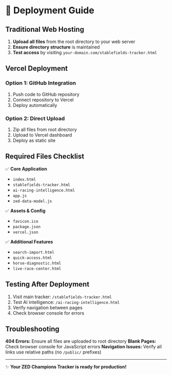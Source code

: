 # 🚀 Deployment Guide

## Traditional Web Hosting

1. **Upload all files** from the root directory to your web server
2. **Ensure directory structure** is maintained
3. **Test access** by visiting `your-domain.com/stablefields-tracker.html`

## Vercel Deployment

### Option 1: GitHub Integration
1. Push code to GitHub repository
2. Connect repository to Vercel
3. Deploy automatically

### Option 2: Direct Upload
1. Zip all files from root directory
2. Upload to Vercel dashboard
3. Deploy as static site

## Required Files Checklist

✅ **Core Application**
- `index.html`
- `stablefields-tracker.html` 
- `ai-racing-intelligence.html`
- `app.js`
- `zed-data-model.js`

✅ **Assets & Config**
- `favicon.ico`
- `package.json`
- `vercel.json`

✅ **Additional Features**
- `search-import.html`
- `quick-access.html`
- `horse-diagnostic.html`
- `live-race-center.html`

## Testing After Deployment

1. Visit main tracker: `/stablefields-tracker.html`
2. Test AI intelligence: `/ai-racing-intelligence.html`
3. Verify navigation between pages
4. Check browser console for errors

## Troubleshooting

**404 Errors:** Ensure all files are uploaded to root directory
**Blank Pages:** Check browser console for JavaScript errors
**Navigation Issues:** Verify all links use relative paths (no `/public/` prefixes)

---
✨ **Your ZED Champions Tracker is ready for production!**
